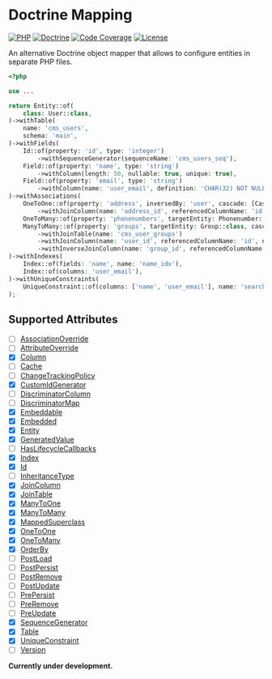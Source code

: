 Doctrine Mapping
================

[![PHP][php-badge]][php-url]
[![Doctrine][doctrine-badge]][doctrine-url]
[![Code Coverage][codecov-badge]][codecov-url]
[![License][license-badge]][license-url]

[php-badge]: https://img.shields.io/badge/php-8.0%20to%208.3-777bb3.svg
[php-url]: https://github.com/hereldar/doctrine-mapping/actions/workflows/unit-tests.yml
[doctrine-badge]: https://img.shields.io/badge/doctrine-2.18%20to%203.2-fc6a31.svg
[doctrine-url]: https://github.com/hereldar/doctrine-mapping/actions/workflows/unit-tests.yml
[codecov-badge]: https://img.shields.io/codecov/c/github/hereldar/doctrine-mapping
[codecov-url]: https://app.codecov.io/gh/hereldar/doctrine-mapping
[coveralls-badge]: https://img.shields.io/coverallsCoverage/github/hereldar/doctrine-mapping
[coveralls-url]: https://coveralls.io/github/hereldar/doctrine-mapping
[license-badge]: https://img.shields.io/badge/license-MIT-brightgreen.svg
[license-url]: LICENSE

An alternative Doctrine object mapper that allows to configure 
entities in separate PHP files.

```php
<?php

use ...

return Entity::of(
    class: User::class,
)->withTable(
    name: 'cms_users',
    schema: 'main',
)->withFields(
    Id::of(property: 'id', type: 'integer')
        ->withSequenceGenerator(sequenceName: 'cms_users_seq'),
    Field::of(property: 'name', type: 'string')
        ->withColumn(length: 50, nullable: true, unique: true),
    Field::of(property: 'email', type: 'string')
        ->withColumn(name: 'user_email', definition: 'CHAR(32) NOT NULL'),
)->withAssociations(
    OneToOne::of(property: 'address', inversedBy: 'user', cascade: [Cascade::Remove])
        ->withJoinColumn(name: 'address_id', referencedColumnName: 'id', onDelete: 'CASCADE', onUpdate: 'CASCADE'),
    OneToMany::of(property: 'phonenumbers', targetEntity: Phonenumber::class, mappedBy: 'user', cascade: [Cascade::Persist]),
    ManyToMany::of(property: 'groups', targetEntity: Group::class, cascade: [Cascade::All])
        ->withJoinTable(name: 'cms_user_groups')
        ->withJoinColumn(name: 'user_id', referencedColumnName: 'id', nullable: true, unique: false)
        ->withInverseJoinColumn(name: 'group_id', referencedColumnName: 'id', columnDefinition: 'INT NULL'),
)->withIndexes(
    Index::of(fields: 'name', name: 'name_idx'),
    Index::of(columns: 'user_email'),
)->withUniqueConstraints(
    UniqueConstraint::of(columns: ['name', 'user_email'], name: 'search_idx'),
);
```

Supported Attributes
--------------------

- [ ] [AssociationOverride](https://www.doctrine-project.org/projects/doctrine-orm/en/latest/reference/attributes-reference.html#attrref_associationoverride)
- [ ] [AttributeOverride](https://www.doctrine-project.org/projects/doctrine-orm/en/latest/reference/attributes-reference.html#attrref_attributeoverride)
- [x] [Column](https://www.doctrine-project.org/projects/doctrine-orm/en/latest/reference/attributes-reference.html#attrref_column)
- [ ] [Cache](https://www.doctrine-project.org/projects/doctrine-orm/en/latest/reference/attributes-reference.html#attrref_cache)
- [ ] [ChangeTrackingPolicy](https://www.doctrine-project.org/projects/doctrine-orm/en/latest/reference/attributes-reference.html#attrref_changetrackingpolicy)
- [x] [CustomIdGenerator](https://www.doctrine-project.org/projects/doctrine-orm/en/latest/reference/attributes-reference.html#attrref_customidgenerator)
- [ ] [DiscriminatorColumn](https://www.doctrine-project.org/projects/doctrine-orm/en/latest/reference/attributes-reference.html#attrref_discriminatorcolumn)
- [ ] [DiscriminatorMap](https://www.doctrine-project.org/projects/doctrine-orm/en/latest/reference/attributes-reference.html#attrref_discriminatormap)
- [x] [Embeddable](https://www.doctrine-project.org/projects/doctrine-orm/en/latest/reference/attributes-reference.html#attrref_embeddable)
- [x] [Embedded](https://www.doctrine-project.org/projects/doctrine-orm/en/latest/reference/attributes-reference.html#attrref_embedded)
- [x] [Entity](https://www.doctrine-project.org/projects/doctrine-orm/en/latest/reference/attributes-reference.html#attrref_entity)
- [x] [GeneratedValue](https://www.doctrine-project.org/projects/doctrine-orm/en/latest/reference/attributes-reference.html#attrref_generatedvalue)
- [ ] [HasLifecycleCallbacks](https://www.doctrine-project.org/projects/doctrine-orm/en/latest/reference/attributes-reference.html#attrref_haslifecyclecallbacks)
- [x] [Index](https://www.doctrine-project.org/projects/doctrine-orm/en/latest/reference/attributes-reference.html#attrref_index)
- [x] [Id](https://www.doctrine-project.org/projects/doctrine-orm/en/latest/reference/attributes-reference.html#attrref_id)
- [ ] [InheritanceType](https://www.doctrine-project.org/projects/doctrine-orm/en/latest/reference/attributes-reference.html#attrref_inheritancetype)
- [x] [JoinColumn](https://www.doctrine-project.org/projects/doctrine-orm/en/latest/reference/attributes-reference.html#attrref_joincolumn)
- [x] [JoinTable](https://www.doctrine-project.org/projects/doctrine-orm/en/latest/reference/attributes-reference.html#attrref_jointable)
- [x] [ManyToOne](https://www.doctrine-project.org/projects/doctrine-orm/en/latest/reference/attributes-reference.html#attrref_manytoone)
- [x] [ManyToMany](https://www.doctrine-project.org/projects/doctrine-orm/en/latest/reference/attributes-reference.html#attrref_manytomany)
- [x] [MappedSuperclass](https://www.doctrine-project.org/projects/doctrine-orm/en/latest/reference/attributes-reference.html#attrref_mappedsuperclass)
- [x] [OneToOne](https://www.doctrine-project.org/projects/doctrine-orm/en/latest/reference/attributes-reference.html#attrref_onetoone)
- [x] [OneToMany](https://www.doctrine-project.org/projects/doctrine-orm/en/latest/reference/attributes-reference.html#attrref_onetomany)
- [x] [OrderBy](https://www.doctrine-project.org/projects/doctrine-orm/en/latest/reference/attributes-reference.html#attrref_orderby)
- [ ] [PostLoad](https://www.doctrine-project.org/projects/doctrine-orm/en/latest/reference/attributes-reference.html#attrref_postload)
- [ ] [PostPersist](https://www.doctrine-project.org/projects/doctrine-orm/en/latest/reference/attributes-reference.html#attrref_postpersist)
- [ ] [PostRemove](https://www.doctrine-project.org/projects/doctrine-orm/en/latest/reference/attributes-reference.html#attrref_postremove)
- [ ] [PostUpdate](https://www.doctrine-project.org/projects/doctrine-orm/en/latest/reference/attributes-reference.html#attrref_postupdate)
- [ ] [PrePersist](https://www.doctrine-project.org/projects/doctrine-orm/en/latest/reference/attributes-reference.html#attrref_prepersist)
- [ ] [PreRemove](https://www.doctrine-project.org/projects/doctrine-orm/en/latest/reference/attributes-reference.html#attrref_preremove)
- [ ] [PreUpdate](https://www.doctrine-project.org/projects/doctrine-orm/en/latest/reference/attributes-reference.html#attrref_preupdate)
- [x] [SequenceGenerator](https://www.doctrine-project.org/projects/doctrine-orm/en/latest/reference/attributes-reference.html#attrref_sequencegenerator)
- [x] [Table](https://www.doctrine-project.org/projects/doctrine-orm/en/latest/reference/attributes-reference.html#attrref_table)
- [x] [UniqueConstraint](https://www.doctrine-project.org/projects/doctrine-orm/en/latest/reference/attributes-reference.html#attrref_uniqueconstraint)
- [ ] [Version](https://www.doctrine-project.org/projects/doctrine-orm/en/latest/reference/attributes-reference.html#attrref_version)

**Currently under development.**
